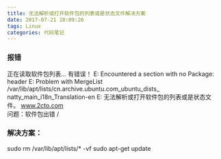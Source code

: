 ```yaml
---
title: 无法解析或打开软件包的列表或是状态文件解决方案
date: 2017-07-21 18:09:26
tags: Linux
categories: 代码笔记
---
```

### 报错

正在读取软件包列表... 有错误！
E: Encountered a section with no Package: header
E: Problem with MergeList /var/lib/apt/lists/cn.archive.ubuntu.com_ubuntu_dists_
natty_main_i18n_Translation-en
E: 无法解析或打开软件包的列表或是状态文件。
  www.2cto.com  
问题：软件包出错
 /
### 解决方案：

sudo rm /var/lib/apt/lists/* -vf
sudo apt-get update
